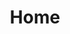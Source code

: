 ---
home: true
title: Home
heroImage: hazaar-logo.svg
heroFullScreen: true
actions:
  - text: Get Started
    link: /guide/getting-started
    type: primary

  - text: Introduction
    link: /guide/what-is-hazaar-mvc
    type: default

  - text: API Documentation
    link: /api/Home
    type: default

features:
  - title: High Performance
    details: Hazaar MVC is designed to be fast and efficient by using streamlined code.
  - title: Database ORM
    details: Hazaar MVC provides a simple and easy to use database ORM that supports multiple database types.
  - title: Realtime
    details: Hazaar MVC provides a realtime WebSockets server that allows you to push data to the browser in realtime.
---